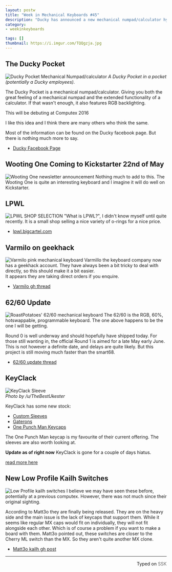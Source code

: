 ```yaml
---
layout: postw
title: "Week in Mechanical Keyboards #45"
description: "Ducky has announced a new mechanical numpad/calculator hybrid debuting at computex 2016. There is a new store to buy o-rings and the 62/60 is an incredible looking mechanical hotswappable RGB backlit fully programmable keyboard."
category: 
- weekinkeyboards

tags: []
thumbnail: https://i.imgur.com/TQQgzja.jpg
---
```


## The Ducky Pocket
![Ducky Pocket Mechanical Numpad/calculator](https://i.imgur.com/hlJjjMJ.jpg)
*A Ducky Pocket in a pocket (potentially a Ducky employees).*    

The Ducky Pocket is a mechanical numpad/calculator. Giving you both the great feeling of a mechanical numpad and the extended functionality of a calculator. If that wasn't enough, it also features RGB backlighting.  


This will be debuting at Computex 2016 

I like this idea and I think there are many others who think the same.

Most of the information can be found on the Ducky facebook page. But there is nothing much more to say.

* [Ducky Facebook Page](https://www.facebook.com/Ducky-Keyboard-117547488320354/?fref=ts)

## Wooting One Coming to Kickstarter 22nd of May
![Wooting One newsletter announcement](https://i.imgur.com/LbsbO8R.png)
Nothing much to add to this. The Wooting One is quite an interesting keyboard and I imagine it will do well on Kickstarter.

## LPWL 
![LPWL SHOP SELECTION](https://i.imgur.com/SbZUv0Z.png)
"What is LPWL?", I didn't know myself until quite recently. It is a small shop selling a nice variety of o-rings for a nice price.

* [lpwl.bigcartel.com](https://lpwl.bigcartel.com/)

## Varmilo on geekhack
![Varmilo pink mechanical keyboard](https://i.imgur.com/UfZj7NP.jpg)
Varmillo the keyboard company now has a geekhack account. They have always been a bit tricky to deal with directly, so this should make it a bit easier.  
It appears they are taking direct orders if you enquire.

* [Varmilo gh thread](https://geekhack.org/index.php?topic=81250)

## 62/60 Update
![RoastPotatoes' 62/60 mechanical keyboard](https://i.imgur.com/GfJGiI1r.png)
The 62/60 is the RGB, 60%, hotswappable, programmable keyboard. The one above happens to be the one I will be getting.

Round 0 is well underway and should hopefully have shipped today. For those still wanting in, the official Round 1 is aimed for a late May early June. This is not however a definite date, and delays are quite likely. But this project is still moving much faster than the smart68.

* [62/60 update thread](https://geekhack.org/index.php?topic=81548.0)

## KeyClack
![KeyClack Sleeve](https://i.imgur.com/RlOtF8W.jpg)  
*Photo by /u/TheBestUkester*   
 
KeyClack has some new stock:

* [Custom Sleeves](https://www.keyclack.com/product/custom-keyboard-sleeves/)
* [Gaterons](https://www.keyclack.com/product/gateron-switches/)
* [One Punch Man Keycaps](https://www.keyclack.com/product/pre-order-opm-keycap/)

The One Punch Man keycap is my favourite of their current offering. The sleeves are also worth looking at.

**Update as of right now**
KeyClack is gone for a couple of days hiatus.

[read more here](https://redd.it/4jsxmk)

## New Low Profile Kailh Switches
![Low Profile kailh switches](https://i.imgur.com/TQQgzja.jpg)
I believe we may have seen these before, potentially at a previous computex. However, there was not much since their original sighting.  

According to Matt3o they are finally being released. They are on the heavy side and the main issue is the lack of keycaps that support them. While it seems like regular MX caps would fit on individually, they will not fit alongside each other. Which is of course a problem if you want to make a board with them. Matt3o pointed out, these switches are closer to the Cherry ML switch than the MX. So they aren't quite another MX clone. 

* [Matt3o kailh gh post](https://geekhack.org/index.php?topic=82008)

------------------------------------------------
 <p style="text-align: right" title="Screwed">Typed on <font color="#6c6c6c">SSK</font></p>
 
